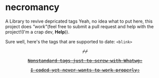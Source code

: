 # necromancy
A Library to revive depricated tags
Yeah, no idea what to put here, this project does *"work"*(feel free to submit a pull request and help with the project!(I'm a crap dev, **Help**)).

Sure well, here's the tags that are supported to date:
```<blink>```
<center>
<font color="">
<font face="">
<font size="">
<acronym>
<big>
<small>
<tt>
<strike>/<s>/<del>
<u>
<abbr>




Nonstandard tags just to screw with Whatwg:
<tgu>
<tgu><sep></tgu>
<tgu><g></tgu>
<cf>


I coded yet never wants to work properly:
<nobr>
